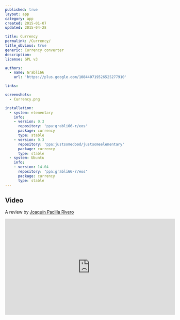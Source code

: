 ```yaml
---
published: true
layout: app
category: app
created: 2015-01-07
updated: 2015-04-28

title: Currency
permalink: /Currency/
title_obvious: true
generic: Currency converter
description:
license: GPL v3

authors:
  - name: Grabli66
    url: 'https://plus.google.com/108440719526525277910'

links:

screenshots:
  - Currency.png

installation:
  - system: elementary
    info:
    - version: 0.3
      repository: 'ppa:grabli66-r/eos'
      package: currency
      type: stable
    - version: 0.3
      repository: 'ppa:justsomedood/justsomeelementary'
      package: currency
      type: stable
  - system: Ubuntu
    info:
    - version: 14.04
      repository: 'ppa:grabli66-r/eos'
      package: currency
      type: stable
---
```

## Video
A review by [Joaquín Padilla Rivero](https://www.youtube.com/channel/UC_im4PuM9ViTNjaUf2cXmgg)

<iframe width="560" height="315" src="https://www.youtube.com/embed/OZIeJYOUDXY" frameborder="0" allowfullscreen></iframe>